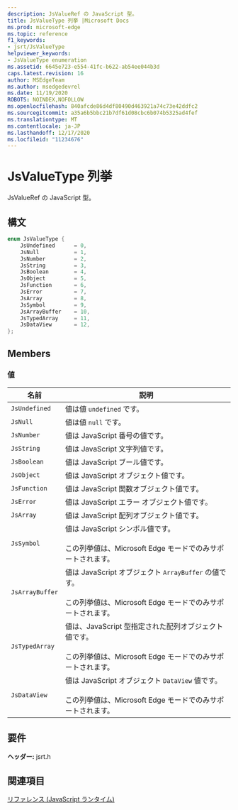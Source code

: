 ```yaml
---
description: JsValueRef の JavaScript 型。
title: JsValueType 列挙 |Microsoft Docs
ms.prod: microsoft-edge
ms.topic: reference
f1_keywords:
- jsrt/JsValueType
helpviewer_keywords:
- JsValueType enumeration
ms.assetid: 6645e723-e554-41fc-b622-ab54ee044b3d
caps.latest.revision: 16
author: MSEdgeTeam
ms.author: msedgedevrel
ms.date: 11/19/2020
ROBOTS: NOINDEX,NOFOLLOW
ms.openlocfilehash: 840afcde86d4df80490d463921a74c73e42ddfc2
ms.sourcegitcommit: a35a6b5bbc21b7df61d08cbc6b074b5325ad4fef
ms.translationtype: MT
ms.contentlocale: ja-JP
ms.lasthandoff: 12/17/2020
ms.locfileid: "11234676"
---
```

# JsValueType 列挙

JsValueRef の JavaScript 型。  
  
## 構文  
  
```cpp  
enum JsValueType {  
    JsUndefined      = 0,  
    JsNull           = 1,  
    JsNumber         = 2,  
    JsString         = 3,  
    JsBoolean        = 4,  
    JsObject         = 5,  
    JsFunction       = 6,  
    JsError          = 7,  
    JsArray          = 8,  
    JsSymbol         = 9,  
    JsArrayBuffer    = 10,  
    JsTypedArray     = 11,  
    JsDataView       = 12,  
};  
```  
  
## Members  
  
### 値  
  
|名前|説明|  
|----------|-----------------|  
|`JsUndefined`|値は値 `undefined` です。|  
|`JsNull`|値は値 `null` です。|  
|`JsNumber`|値は JavaScript 番号の値です。|  
|`JsString`|値は JavaScript 文字列値です。|  
|`JsBoolean`|値は JavaScript ブール値です。|  
|`JsObject`|値は JavaScript オブジェクト値です。|  
|`JsFunction`|値は JavaScript 関数オブジェクト値です。|  
|`JsError`|値は JavaScript エラー オブジェクト値です。|  
|`JsArray`|値は JavaScript 配列オブジェクト値です。|  
|`JsSymbol`|値は JavaScript シンボル値です。<br /><br /> この列挙値は、Microsoft Edge モードでのみサポートされます。|  
|`JsArrayBuffer`|値は JavaScript オブジェクト `ArrayBuffer` の値です。<br /><br /> この列挙値は、Microsoft Edge モードでのみサポートされます。|  
|`JsTypedArray`|値は、JavaScript 型指定された配列オブジェクト値です。<br /><br /> この列挙値は、Microsoft Edge モードでのみサポートされます。|  
|`JsDataView`|値は JavaScript オブジェクト `DataView` 値です。<br /><br /> この列挙値は、Microsoft Edge モードでのみサポートされます。|  
  
## 要件  
 **ヘッダー:** jsrt.h  
  
## 関連項目  
 [リファレンス (JavaScript ランタイム)](../chakra-hosting/reference-javascript-runtime.md)
